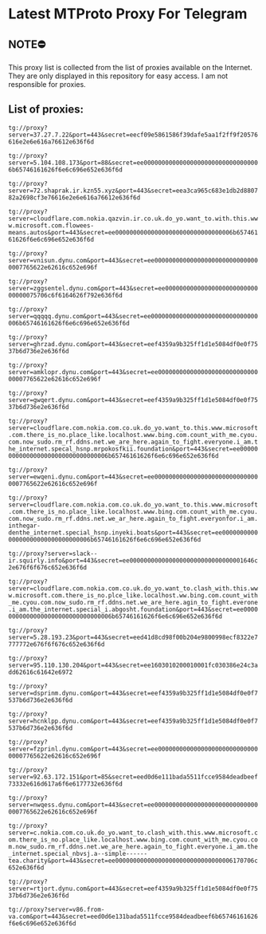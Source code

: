 # Latest MTProto Proxy For Telegram

## NOTE⛔

This proxy list is collected from the list of proxies available on the Internet. They are only displayed in this repository for easy access. I am not responsible for proxies.

## List of proxies:

`tg://proxy?server=37.27.7.22&port=443&secret=eecf09e5861586f39dafe5aa1f2ff9f20576616e2e6e616a76612e636f6d`

`tg://proxy?server=5.104.108.173&port=88&secret=ee000000000000000000000000000000006b65746161626f6e6c696e652e636f6d`

`tg://proxy?server=72.shaprak.ir.kzn55.xyz&port=443&secret=eea3ca965c683e1db2d880782a2698cf3e76616e2e6e616a76612e636f6d`

`tg://proxy?server=cloudflare.com.nokia.qazvin.ir.co.uk.do_yo.want_to.with.this.www.microsoft.com.flowees-means.autos&port=443&secret=ee000000000000000000000000000000006b65746161626f6e6c696e652e636f6d`

`tg://proxy?server=vnisun.dynu.com&port=443&secret=ee000000000000000000000000000000007765622e62616c652e696f`

`tg://proxy?server=zggsentel.dynu.com&port=443&secret=ee0000000000000000000000000000000075706c6f6164626f792e636f6d`

`tg://proxy?server=qqqqq.dynu.com&port=443&secret=ee000000000000000000000000000000006b65746161626f6e6c696e652e636f6d`

`tg://proxy?server=ghrzad.dynu.com&port=443&secret=eef4359a9b325ff1d1e5084df0e0f7537b6d736e2e636f6d`

`tg://proxy?server=amklopr.dynu.com&port=443&secret=ee000000000000000000000000000000007765622e62616c652e696f`

`tg://proxy?server=gwqert.dynu.com&port=443&secret=eef4359a9b325ff1d1e5084df0e0f7537b6d736e2e636f6d`

`tg://proxy?server=cloudflare.com.nokia.com.co.uk.do_yo.want_to.this.www.microsoft.com.there_is_no.place_like.localhost.www.bing.com.count_with_me.cyou.com.now_sudo.rm_rf.ddns.net.we_are_here.again_to_fight.everyone.i_am.the_internet.specal_hsnp.mrpokosfkii.foundation&port=443&secret=ee000000000000000000000000000000006b65746161626f6e6c696e652e636f6d`

`tg://proxy?server=ewqeni.dynu.com&port=443&secret=ee000000000000000000000000000000007765622e62616c652e696f`

`tg://proxy?server=cloudflare.com.nokia.com.co.uk.do_yo.want_to.this.www.microsoft.com.there_is_no.place_like.localhost.www.bing.com.count_with_me.cyou.com.now_sudo.rm_rf.ddns.net.we_ar_here.again_to_fight.everyonfor.i_am.inthegar-denthe_internet.special_hsnp.inyeki.boats&port=443&secret=ee000000000000000000000000000000006b65746161626f6e6c696e652e636f6d`

`tg://proxy?server=slack--ir.squirly.info&port=443&secret=ee00000000000000000000000000000001646c2e676f6f676c652e636f6d`

`tg://proxy?server=cloudflare.com.nokia.com.co.uk.do_yo.want_to.clash_with.this.www.microsoft.com.there_is_no.plce_like.localhost.ww.bing.com.count_with_me.cyou.com.now_sudo.rm_rf.ddns.net.we_are_here.agin_to_fight.everone.i_am.the_internet.special_i.abgosht.foundation&port=443&secret=ee000000000000000000000000000000006b65746161626f6e6c696e652e636f6d`

`tg://proxy?server=5.28.193.23&port=443&secret=eed41d8cd98f00b204e9800998ecf8322e7777772e676f6f676c652e636f6d`

`tg://proxy?server=95.110.130.204&port=443&secret=ee1603010200010001fc030386e24c3add62616c61642e6972`

`tg://proxy?server=dsprinm.dynu.com&port=443&secret=eef4359a9b325ff1d1e5084df0e0f7537b6d736e2e636f6d`

`tg://proxy?server=hcnklpp.dynu.com&port=443&secret=eef4359a9b325ff1d1e5084df0e0f7537b6d736e2e636f6d`

`tg://proxy?server=fzprinl.dynu.com&port=443&secret=ee000000000000000000000000000000007765622e62616c652e696f`

`tg://proxy?server=92.63.172.151&port=85&secret=eed0d6e111bada5511fcce9584deadbeef73332e616d617a6f6e6177732e636f6d`

`tg://proxy?server=nwqess.dynu.com&port=443&secret=ee000000000000000000000000000000007765622e62616c652e696f`

`tg://proxy?server=c.nokia.com.co.uk.do_yo.want_to.clash_with.this.www.microsoft.com.there_is_no.place_like.localhost.www.bing.com.count_with_me.cyou.com.now_sudo.rm_rf.ddns.net.we_are_here.again_to_fight.everyone.i_am.the_internet.special_nbvsj.a--simple------tea.charity&port=443&secret=ee000000000000000000000000000000006170706c652e636f6d`

`tg://proxy?server=rtjort.dynu.com&port=443&secret=eef4359a9b325ff1d1e5084df0e0f7537b6d736e2e636f6d`

`tg://proxy?server=v86.from-va.com&port=443&secret=eed0d6e131bada5511fcce9584deadbeef6b65746161626f6e6c696e652e636f6d`

